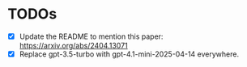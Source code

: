 # TODOs

- [x] Update the README to mention this paper: https://arxiv.org/abs/2404.13071
- [x] Replace gpt-3.5-turbo with gpt-4.1-mini-2025-04-14 everywhere.